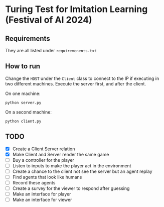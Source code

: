 # Turing Test for Imitation Learning (Festival of AI 2024)

## Requirements

They are all listed under `requiremenents.txt`

## How to run

Change the `HOST` under the `Client` class to connect to the IP if executing in two different machines.
Execute the server first, and after the client.

On one machine:
```{bash}
python server.py
```

On a second machine:
```{bash}
python client.py
```

## TODO

- [x] Create a Client Server relation
- [x] Make Client and Server render the same game
- [ ] Buy a controller for the player
- [ ] Listen to inputs to make the player act in the environment
- [ ] Create a chance to the client not see the server but an agent replay
- [ ] Find agents that look like humans
- [ ] Record these agents
- [ ] Create a survey for the viewer to respond after guessing
- [ ] Make an interface for player
- [ ] Make an interface for viewer